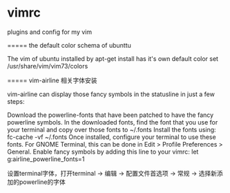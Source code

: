 vimrc
=====

plugins and config for my vim

=====
the default color schema of ubunttu

The vim of ubuntu installed by apt-get install has it's own default color set
/usr/share/vim/vim73/colors

=====
vim-airline 相关字体安装

vim-airline can display those fancy symbols in the statusline in just a few steps:

Download the powerline-fonts that have been patched to have the fancy powerline symbols.
In the downloaded fonts, find the font that you use for your terminal and copy over those fonts to ~/.fonts
Install the fonts using: fc-cache -vf ~/.fonts
Once installed, configure your terminal to use these fonts. For GNOME Terminal, this can be done in Edit > Profile Preferences > General.
Enable fancy symbols by adding this line to your vimrc: let g:airline_powerline_fonts=1

设置terminal字体，打开terminal -> 编辑 -> 配置文件首选项 -> 常规 -> 选择新添加的powerline的字体
